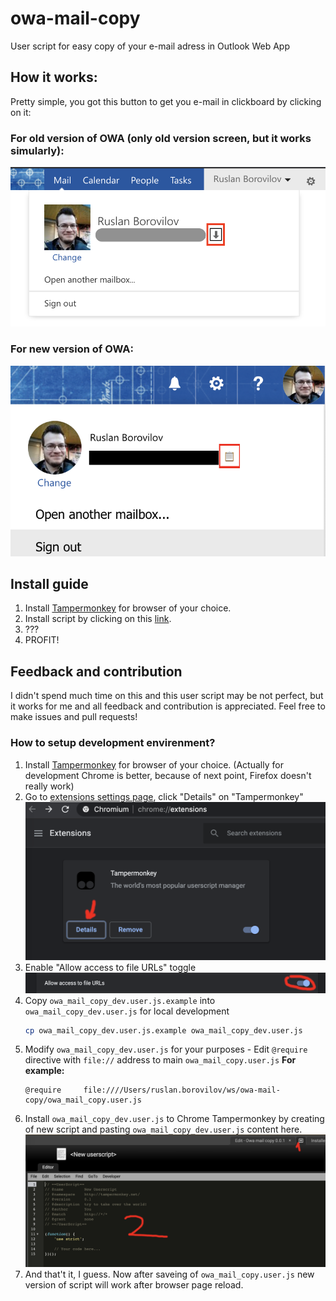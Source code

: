 # owa-mail-copy
User script for easy copy of your e-mail adress in Outlook Web App

## How it works:
Pretty simple, you got this button to get you e-mail in clickboard by clicking on it:

### For old version of OWA (only old version screen, but it works simularly):

![Demo](img/screen.png "Demo")

### For new version of OWA:

![Demo](img/screen2.png "Demo")

## Install guide
1. Install [Tampermonkey](https://www.tampermonkey.net/) for browser of your choice.
2. Install script by clicking on this [link](https://raw.githubusercontent.com/Pycz/owa-mail-copy/main/owa_mail_copy.user.js).
3. ???
4. PROFIT!

## Feedback and contribution
I didn't spend much time on this and this user script may be not perfect,
but it works for me and
all feedback and contribution is appreciated.
Feel free to make issues and pull requests!

### How to setup development envirenment?
1. Install [Tampermonkey](https://www.tampermonkey.net/) for browser of your choice. (Actually for development Chrome is better, because of next point, Firefox doesn't really work)
2. Go to [extensions settings page](chrome://extensions), click "Details" on "Tampermonkey"
![Chrome settings1](img/chrome_settings1.png "Chrome_settings1")
3. Enable "Allow access to file URLs" toggle
![Chrome settings2](img/chrome_settings2.png "Chrome_settings2")
4. Copy `owa_mail_copy_dev.user.js.example` into `owa_mail_copy_dev.user.js` for local development
    ```bash
    cp owa_mail_copy_dev.user.js.example owa_mail_copy_dev.user.js
    ```
5. Modify `owa_mail_copy_dev.user.js` for your purposes -
   Edit `@require` directive with `file://` address to main `owa_mail_copy.user.js`
   **For example:**
   ```
   @require     file:////Users/ruslan.borovilov/ws/owa-mail-copy/owa_mail_copy.user.js
   ```
6. Install `owa_mail_copy_dev.user.js` to Chrome Tampermonkey by creating of new script and pasting `owa_mail_copy_dev.user.js` content here.
![Tamper Settings](img/tamper_settings.png "Tamper_settings")
7. And that't it, I guess. Now after saveing of `owa_mail_copy.user.js` new version of script will work after browser page reload.
